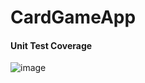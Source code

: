 # CardGameApp


#### Unit Test Coverage

![image](https://user-images.githubusercontent.com/2716202/119888014-7ec51200-bf52-11eb-8b5d-388a05394831.png)
